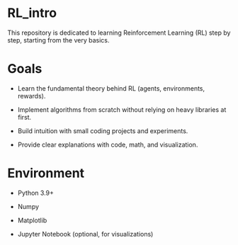 # RL_intro
This repository is dedicated to learning Reinforcement Learning (RL) step by step, starting from the very basics.

# Goals
- Learn the fundamental theory behind RL (agents, environments, rewards).

- Implement algorithms from scratch without relying on heavy libraries at first.

- Build intuition with small coding projects and experiments.

- Provide clear explanations with code, math, and visualization.

# Environment
- Python 3.9+

- Numpy

- Matplotlib

- Jupyter Notebook (optional, for visualizations)
